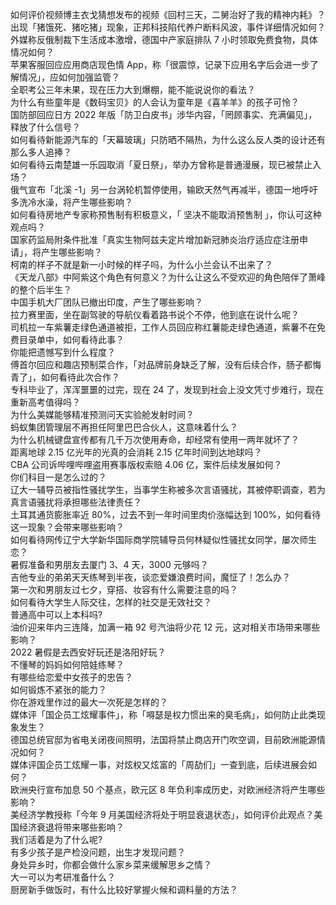 如何评价视频博主衣戈猜想发布的视频《回村三天，二舅治好了我的精神内耗》？  
出现「猪饿死、猪吃猪」现象，正邦科技陷代养户断料风波，事件详细情况如何？  
外媒称反俄制裁下生活成本激增，德国中产家庭排队 7 小时领取免费食物，具体情况如何？  
苹果客服回应应用商店现色情 App，称「很震惊，记录下应用名字后会进一步了解情况」，应如何加强监管？  
全职考公三年未果，现在压力大到爆棚，能不能说说你的看法？  
为什么有些童年是《数码宝贝》的人会认为童年是《喜羊羊》的孩子可怜？  
国防部回应日方 2022 年版「防卫白皮书」涉华内容，「罔顾事实、充满偏见」，释放了什么信号？  
如何看待新能源汽车的「天幕玻璃」只防晒不隔热，为什么这么反人类的设计还有那么多人追捧？  
如何看待云南楚雄一乐园取消「夏日祭」，举办方曾称是普通漫展，现已被禁止入场？  
俄气宣布「北溪 -1」另一台涡轮机暂停使用，输欧天然气再减半，德国一地呼吁多洗冷水澡，将产生哪些影响？  
如何看待房地产专家称预售制有积极意义，「 坚决不能取消预售制 」，你认可这种观点吗？  
国家药监局附条件批准「真实生物阿兹夫定片增加新冠肺炎治疗适应症注册申请」，将产生哪些影响？  
柯南的样子不就是新一小时候的样子吗，为什么小兰会认不出来了？  
《天龙八部》中阿紫这个角色有何意义？为什么让这么不受欢迎的角色陪伴了萧峰的整个后半生？  
中国手机大厂团队已撤出印度，产生了哪些影响？  
拉力赛里面，坐在副驾驶的导航仪看着路书说个不停，他到底在说什么呢？  
司机拉一车紫薯走绿色通道被拒，工作人员回应称红薯能走绿色通道，紫薯不在免费目录单中，如何看待此事？  
你能把遗憾写到什么程度？  
傅首尔回应和趣店预制菜合作，「对品牌前身缺乏了解，没有后续合作，肠子都悔青了」，如何看待此次合作？  
专科毕业了，浑浑噩噩的过完，现在 24 了，发现到社会上没文凭寸步难行，现在重新高考值得吗？  
为什么美媒能够精准预测问天实验舱发射时间？  
蚂蚁集团管理层不再担任阿里巴巴合伙人，这意味着什么？  
为什么机械键盘宣传都有几千万次使用寿命，却经常有使用一两年就坏了？  
距离地球 2.15 亿光年的光真的会消耗 2.15 亿年时间到达地球吗？  
CBA 公司诉哔哩哔哩盗用赛事版权索赔 4.06 亿，案件后续发展如何？  
你们科目一是怎么过的？  
辽大一辅导员被指性骚扰学生，当事学生称被多次言语骚扰，其被停职调查，若为真言语骚扰将承担哪些法律责任？  
土耳其通货膨胀率近 80%，过去不到一年时间里肉价涨幅达到 100%，如何看待这一现象？会带来哪些影响？  
如何看待网传辽宁大学新华国际商学院辅导员何林疑似性骚扰女同学，屡次师生恋？  
暑假准备和男朋友去厦门 3、4 天，3000 元够吗？  
吉他专业的弟弟天天练琴到半夜，谈恋爱嫌浪费时间，魔怔了！怎么办？  
第一次和男朋友过七夕，穿搭、妆容有什么需要注意的吗？  
如何看待大学生人际交往，怎样的社交是无效社交？  
普通高中可以上本科吗?  
油价迎来年内三连降，加满一箱 92 号汽油将少花 12 元，这对相关市场带来哪些影响？  
2022 暑假是去西安好玩还是洛阳好玩？  
不懂琴的妈妈如何陪娃练琴？  
有哪些给恋爱中女孩子的忠告？  
如何锻炼不紧张的能力？  
你在游戏里作过的最大一次死是怎样的？  
媒体评「国企员工炫耀事件」，称「嘚瑟是权力惯出来的臭毛病」，如何防止此类现象发生？  
德国总统官邸为省电关闭夜间照明，法国将禁止商店开门吹空调，目前欧洲能源情况如何？  
媒体评国企员工炫耀一事，对炫权又炫富的「周劼们」一查到底，后续进展会如何？  
欧洲央行宣布加息 50 个基点，欧元区 8 年负利率成历史，对欧洲经济将产生哪些影响？  
美经济学教授称「今年 9 月美国经济将处于明显衰退状态」，如何评价此观点？美国经济衰退将带来哪些影响？  
我们活着是为了什么呢?  
有多少孩子是产检没问题，出生才发现问题？  
身处异乡时，你都会做什么家乡菜来缓解思乡之情？  
大一可以为考研准备什么？  
厨房新手做饭时，有什么比较好掌握火候和调料量的方法？  
